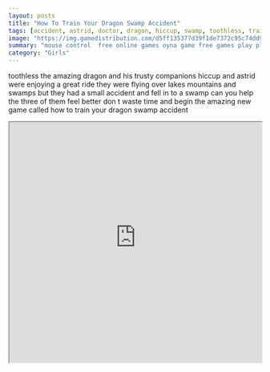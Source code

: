 ```yaml
---
layout: posts
title: "How To Train Your Dragon Swamp Accident"
tags: [accident, astrid, doctor, dragon, hiccup, swamp, toothless, train, free, online, games, oyna, game, free, games, play, play, games]
image: "https://img.gamedistribution.com/d5ff135377d39f1de7372c95c74dd962.jpg"
summary: "mouse control  free online games oyna game free games play play games"
category: "Girls"
---
```


toothless the amazing dragon and his trusty companions hiccup and astrid were enjoying a great ride they were flying over lakes mountains and swamps but they had a small accident and fell in to a swamp can you help the three of them feel better don t waste time and begin the amazing new game called how to train your dragon swamp accident

<iframe width="100%" height="480px;" src="https://flash.gamedistribution.com?game=d5ff135377d39f1de7372c95c74dd962"></iframe>